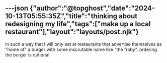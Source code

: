 ---json
{"author":"@topghost","date":"2024-10-13T05:55:35Z","title":"thinking about redesigning my life","tags":["make up a local restaurant"],"layout":"layouts/post.njk"}
---
in such a way that I will only eat at restaurants that advertise themselves as &#x22;home of&#x22; a burger with some inscrutable name like &#x22;the froby&#x22;. ordering the burger is optional
